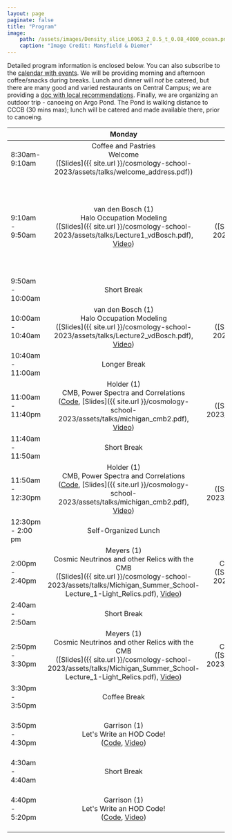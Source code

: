 ```yaml
---
layout: page
paginate: false
title: "Program"
image:
    path: /assets/images/Density_slice_L0063_Z_0.5_t_0.08_4000_ocean.png
    caption: "Image Credit: Mansfield & Diemer"
---
```


Detailed program information is enclosed below. You can also subscribe to the [calendar with events](https://calendar.google.com/calendar/embed?src=c_309c07f23260af54e51cf9252b01a3793dd9d53a86601722d36605ef272db88b%40group.calendar.google.com&ctz=America%2FNew_York). We will be providing morning and afternoon coffee/snacks during breaks. Lunch and dinner will *not* be catered, but there are many good and varied restaurants on Central Campus; we are providing a [doc with local recommendations](https://docs.google.com/document/d/1m9LPu9BdRdXluJlyFg-gHIzmNICdsXhO/edit?usp=sharing&ouid=107916546578111437896&rtpof=true&sd=true). Finally, we are organizing an outdoor trip - canoeing on Argo Pond. The Pond is walking distance to CCCB (30 mins max); lunch will be catered and made available there, prior to canoeing.

&nbsp; |Monday | Tuesday | Wednesday | Thursday | Friday
-------|:-----:|:-----:|:-----:|:-----:|:-----:
8:30am- 9:10am | Coffee and Pastries <br> Welcome <br> ([Slides]({{ site.url }}/cosmology-school-2023/assets/talks/welcome_address.pdf))| Coffee and Pastries | Coffee and Pastries | Coffee and Pastries | Coffee and Pastries
9:10am - 9:50am | van den Bosch (1) <br> Halo Occupation Modeling <br> ([Slides]({{ site.url }}/cosmology-school-2023/assets/talks/Lecture1_vdBosch.pdf), [Video](https://www.youtube.com/watch?v=KwfFp9b7tBM)) | van den Bosch (2) <br> The Galaxy-Halo Connection <br> ([Slides]({{ site.url }}/cosmology-school-2023/assets/talks/Lecture2_vdBosch.pdf), [Video](https://www.youtube.com/watch?v=zWqOO2SgvPU)) | Bernstein (1) <br> Weak Gravitational Lensing:  Theory <br> ([Code (Colab)](https://colab.research.google.com/drive/1DSrd4xHOiJKRX1MSkE5uaj5efJ-rx6w2?usp=sharing), [Code (Notebook)]({{ site.url }}/cosmology-school-2023/assets/data/Gravitational_lensing_roblems.ipynb), [Data: GGL Catalog]({{ site.url }}/cosmology-school-2023/assets/data/ggl_catalog.fits), [Data: Shear Catalog]({{ site.url }}/cosmology-school-2023/assets/data/shear_catalog.fits), [Slides]({{ site.url }}/cosmology-school-2023/assets/talks/Bernstein_WL.pdf), [Video](https://www.youtube.com/watch?v=m9MYy-AW_do)) | Ferreira (1) <br> Dark Matter Models <br> ([Slides]({{ site.url }}/cosmology-school-2023/assets/talks/Lecture1_DM_Evidence_model_building_compressed.pdf), [Video](https://www.youtube.com/watch?v=U24T8iUJVVc)) | Gluscevic (1) <br> Cosmological Probes  of Dark Matter <br> ([Slides]({{ site.url }}/cosmology-school-2023/assets/talks/dark-matter-cosmology-michigan-2023-compressed.pdf), [Video](https://www.youtube.com/watch?v=JI1t0dFaSd4))
9:50am - 10:00am | Short Break | Short Break | Short Break | Short Break | Short Break
10:00am - 10:40am | van den Bosch (1) <br> Halo Occupation Modeling <br> ([Slides]({{ site.url }}/cosmology-school-2023/assets/talks/Lecture2_vdBosch.pdf), [Video](https://www.youtube.com/watch?v=KwfFp9b7tBM)) | van den Bosch (2) <br> The Galaxy-Halo Connection <br> ([Slides]({{ site.url }}/cosmology-school-2023/assets/talks/Lecture2_vdBosch.pdf), [Video](https://www.youtube.com/watch?v=zWqOO2SgvPU)) | Bernstein (1) <br> Weak Gravitational Lensing:  Theory <br> ([Slides]({{ site.url }}/cosmology-school-2023/assets/talks/Bernstein_WL.pdf), [Video](https://www.youtube.com/watch?v=m9MYy-AW_do)) | Ferreira (1) <br> Dark matter Models <br> ([Slides]({{ site.url }}/cosmology-school-2023/assets/talks/Lecture1_DM_Evidence_model_building_compressed.pdf), [Video](https://www.youtube.com/watch?v=U24T8iUJVVc)) | Gluscevic (1) <br> Cosmological Probes of Dark Matter <br> ([Slides]({{ site.url }}/cosmology-school-2023/assets/talks/dark-matter-cosmology-michigan-2023-compressed.pdf), [Video](https://www.youtube.com/watch?v=JI1t0dFaSd4))
10:40am - 11:00am | Longer Break | Longer Break | Longer Break | Longer Break | Longer Break
11:00am - 11:40pm | Holder (1) <br> CMB, Power Spectra and Correlations <br> ([Code](https://colab.research.google.com/drive/1eTdIY2EUTv1WDJIHs_vdOZ3dsVQV8mXa?usp=sharing), [Slides]({{ site.url }}/cosmology-school-2023/assets/talks/michigan_cmb2.pdf), [Video](https://www.youtube.com/watch?v=biMk2WkntJ0)) | Meyers (2) <br> Inflationary Insights with the CMB <br> ([Slides]({{ site.url }}/cosmology-school-2023/assets/talks/Michigan_Summer_School-Lecture_2-Inflation.pdf), [Video](https://www.youtube.com/watch?v=uzL1rxdYXNc)) | Ishida (1) <br> Can ML Solve my Problem? <br> ([Slides]({{ site.url }}/cosmology-school-2023/assets/talks/Ishida_Michigan2023_part1.pdf)) | Bernstein (2) <br> Weak Gravitational Lensing: Measurements <br> ([Slides]({{ site.url }}/cosmology-school-2023/assets/talks/Bernstein_WL.pdf), [Video](https://www.youtube.com/watch?v=eVAe-kGsj5A))| Pogosian (2) Dark Energy and Modified Gravity ([Slides]({{ site.url }}/cosmology-school-2023/assets/talks/Pogosian_Parts_III_IV.pdf),
11:40am - 11:50am | Short Break | Short Break | Short Break | Short Break | Short Break
11:50am - 12:30pm | Holder (1) <br> CMB, Power Spectra and Correlations <br> ([Code](https://colab.research.google.com/drive/1eTdIY2EUTv1WDJIHs_vdOZ3dsVQV8mXa?usp=sharing), [Slides]({{ site.url }}/cosmology-school-2023/assets/talks/michigan_cmb2.pdf), [Video](https://www.youtube.com/watch?v=biMk2WkntJ0)) | Meyers (2) <br> Inflationary Insights with the CMB <br> ([Slides]({{ site.url }}/cosmology-school-2023/assets/talks/Michigan_Summer_School-Lecture_2-Inflation.pdf), [Video](https://www.youtube.com/watch?v=uzL1rxdYXNc)) | Ishida (1) <br> Can ML Solve my Problem? <br> ([Slides]({{ site.url }}/cosmology-school-2023/assets/talks/Ishida_Michigan2023_part1.pdf)) | Bernstein (2) <br> Weak Gravitational Lensing: Measurements <br> ([Slides]({{ site.url }}/cosmology-school-2023/assets/talks/Bernstein_WL.pdf), [Video](https://www.youtube.com/watch?v=eVAe-kGsj5A))| Pogosian (2) <br> Dark Energy and Modified Gravity ([Slides]({{ site.url }}/cosmology-school-2023/assets/talks/Pogosian_Parts_III_IV.pdf),
12:30pm - 2:00 pm | Self-Organized Lunch | Self-Organized Lunch | Kayaking Trip with Lunch Boxes Waiting for Pickup | Self-Organized Lunch | Self-Organized Lunch
2:00pm - 2:40pm | Meyers (1) <br> Cosmic Neutrinos and other Relics with the CMB <br> ([Slides]({{ site.url }}/cosmology-school-2023/assets/talks/Michigan_Summer_School-Lecture_1-Light_Relics.pdf), [Video](https://www.youtube.com/watch?v=-oVTdhR_WSk)) | Holder (2) <br> CMB Probes LSS: Lensing & SZ Effects <br> ([Slides]({{ site.url }}/cosmology-school-2023/assets/talks/michigan_cmb_lss.pdf), [Video](https://www.youtube.com/watch?v=27t1f12jIQM)) | Kayaking Trip | Pogosian (1) <br> Dark Energy and Modified Gravity <br> ([Slides]({{ site.url }}/cosmology-school-2023/assets/talks/Pogosian_Parts_I_II.pdf), [Video](https://www.youtube.com/watch?v=cbAd5evzpG0)) | Ferreira (2) <br> Dark Matter Models
2:40am - 2:50am | Short Break | Short Break | Kayaking Trip | Short Break | Short Break
2:50pm - 3:30pm | Meyers (1) <br> Cosmic Neutrinos and other Relics with the CMB <br> ([Slides]({{ site.url }}/cosmology-school-2023/assets/talks/Michigan_Summer_School-Lecture_1-Light_Relics.pdf), [Video](https://www.youtube.com/watch?v=-oVTdhR_WSk)) | Holder (2) <br> CMB Probes LSS: Lensing & SZ Effects <br> ([Slides]({{ site.url }}/cosmology-school-2023/assets/talks/Michigan_Summer_School-Lecture_1-Light_Relics.pdf), [Video](https://www.youtube.com/watch?v=-oVTdhR_WSk)) | Kayaking Trip | Pogosian (1) <br> Dark Energy and Modified Gravity <br> ([Slides]({{ site.url }}/cosmology-school-2023/assets/talks/Pogosian_Parts_I_II.pdf), [Video](https://www.youtube.com/watch?v=cbAd5evzpG0)) | Ferreira (2) <br> Dark Matter Models
3:30pm - 3:50pm | Coffee Break | Coffee Break | Kayaking Trip | Coffee Break | Coffee Break
3:50pm - 4:30pm | Garrison (1) <br> Let's Write an HOD Code! <br> ([Code](https://colab.research.google.com/drive/1WuKCpfvWUbpb-nyx00NIASd2Rf7Dt0JK?usp=sharing), [Video](https://www.youtube.com/watch?v=zmVKtFq0RRo)) | Garrison (2) <br> Let's Write an HOD Code! <br> ([Solution](https://colab.research.google.com/drive/1D5EK526r_Px0NW8X_JhJTksOwwOeL2M6?usp=sharing), [Video](https://www.youtube.com/watch?v=hGGfRJ37RHY)) | Kayaking Trip | Ishida (2) <br> Human in the Loop:  Active Learning for Astronomy <br> ([Slides]({{ site.url }}/cosmology-school-2023/assets/talks/Ishida_Michigan2023_part2.pdf)) | Gluscevic (2) <br> Cosmological Probes  of Dark Matter <br> ([Slides]({{ site.url }}/cosmology-school-2023/assets/talks/dark-matter-cosmology-michigan-2023-compressed.pdf))
4:30am - 4:40am | Short Break | Short Break | Kayaking Trip | Short Break | Short Break
4:40pm - 5:20pm | Garrison (1) <br> Let's Write an HOD Code! <br> ([Code](https://colab.research.google.com/drive/1WuKCpfvWUbpb-nyx00NIASd2Rf7Dt0JK?usp=sharing), [Video](https://www.youtube.com/watch?v=zmVKtFq0RRo)) | Garrison (2) <br> Let's Write an HOD Code! <br> ([Solution](https://colab.research.google.com/drive/1D5EK526r_Px0NW8X_JhJTksOwwOeL2M6?usp=sharing), [Video](https://www.youtube.com/watch?v=hGGfRJ37RHY)) | Kayaking Trip | Ishida (2) <br> Human in the Loop: Active Learning for Astronomy <br> ([Slides]({{ site.url }}/cosmology-school-2023/assets/talks/Ishida_Michigan2023_part2.pdf)) | Gluscevic (2) <br> Cosmological Probes of Dark Matter <br> ([Slides]({{ site.url }}/cosmology-school-2023/assets/talks/dark-matter-cosmology-michigan-2023-compressed.pdf))
